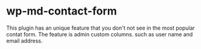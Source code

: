 # wp-md-contact-form

This plugin has an unique feature that you don't not see in the most popular contat form. 
The feature is admin custom columns. such as user name and email address.

